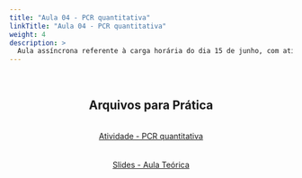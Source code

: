 ```yaml
---
title: "Aula 04 - PCR quantitativa"
linkTitle: "Aula 04 - PCR quantitativa"
weight: 4
description: >
  Aula assíncrona referente à carga horária do dia 15 de junho, com atividades práticas sobre PCR quantitativa
---
```


<br>
<div align="center">

<h2>Arquivos para Prática</h2>
<br>
<a href="https://github.com/desirrepetters/gstreinamentoeconsultoria/raw/master/userguide/content/pt-br/biologia_molecular/2023_01/sincronas/files/aula_assincrona_04_atividade_qPCR.zip">Atividade - PCR quantitativa</a><br>
<br><br>
<a href="https://github.com/desirrepetters/gstreinamentoeconsultoria/raw/master/userguide/content/pt-br/biologia_molecular/2023_01/sincronas/pdf/aula_14.pdf">Slides - Aula Teórica</a><br>
<br><br>

</div>

